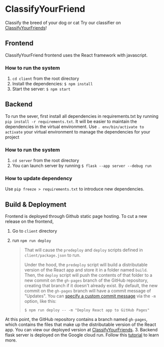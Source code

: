 # ClassifyYourFriend
Classify the breed of your dog or cat
Try our classifier on [ClassifyYourFriends](https://linqiu0-0.github.io/ClassifyYourFriend)!


## Frontend
ClassifyYourFriend frontend uses the React framework with javascript. 

### How to run the system
1. `cd client` from the root directory
2. Install the dependencies: `$ npm install`
3. Start the server: `$ npm start`

## Backend
To run the sever, first install all dependencies in requirements.txt by running `pip install -r requirements.txt`. 
It will be easier to maintain the dependencies in the virtual environment.
Use `. env/bin/activate to activate` your virtual environment to manage the dependencies for your project

### How to run the system
1. `cd server` from the root directory
2. You can launch server by running `$ flask --app server --debug run` 

### How to update dependency

Use `pip freeze > requirements.txt` to introduce new dependencies.


## Build & Deployment
Frontend is deployed through Github static page hosting. To cut a new release on the frontend, 
1. Go to `client` directory
2. run `npm run deploy`

    > That will cause the `predeploy` and `deploy` scripts defined in `client/package.json` to run.
    >
    > Under the hood, the `predeploy` script will build a distributable version of the React app and store it in a folder named `build`. Then, the `deploy` script will push the contents of that folder to a new commit on the `gh-pages` branch of the GitHub repository, creating that branch if it doesn't already exist.
    > By default, the new commit on the `gh-pages` branch will have a commit message of "Updates". You can [specify a custom commit message](https://github.com/gitname/react-gh-pages/issues/80#issuecomment-1042449820) via the `-m` option, like this:
    > ```shell
    > $ npm run deploy -- -m "Deploy React app to GitHub Pages"
    > ```
At this point, the GitHub repository contains a branch named `gh-pages`, which contains the files that make up the distributable version of the React app. 
You can view our deployed version at [ClassifyYourFriends](https://linqiu0-0.github.io/ClassifyYourFriend).
3. Backend flask server is deployed on the Google cloud run. Follow this [tutorial](https://medium.com/firebase-developers/hosting-flask-servers-on-firebase-from-scratch-c97cfb204579) to learn more.

